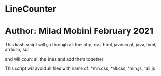 # LineCounter
# Author: Milad Mobini February 2021

This bash script will go through all the:
php, css, html, javascript, java, fxml, arduino, sql

and will count all the lines and add them together

This script will avoid all files with name of:
*min.css, *all.css, *min.js, *all.js

